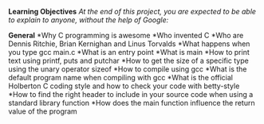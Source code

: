 **Learning Objectives**
*At the end of this project, you are expected to be able to explain to anyone, without the help of Google:*

**General**
*Why C programming is awesome
*Who invented C
*Who are Dennis Ritchie, Brian Kernighan and Linus Torvalds
*What happens when you type gcc main.c
*What is an entry point
*What is main
*How to print text using printf, puts and putchar
*How to get the size of a specific type using the unary operator sizeof
*How to compile using gcc
*What is the default program name when compiling with gcc
*What is the official Holberton C coding style and how to check your code with betty-style
*How to find the right header to include in your source code when using a standard library function
*How does the main function influence the return value of the program